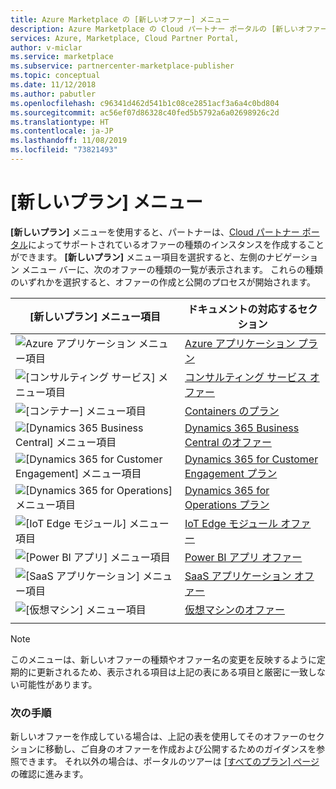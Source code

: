 ```yaml
---
title: Azure Marketplace の [新しいオファー] メニュー
description: Azure Marketplace の Cloud パートナー ポータルの [新しいオファー] メニューに関する概要です。
services: Azure, Marketplace, Cloud Partner Portal,
author: v-miclar
ms.service: marketplace
ms.subservice: partnercenter-marketplace-publisher
ms.topic: conceptual
ms.date: 11/12/2018
ms.author: pabutler
ms.openlocfilehash: c96341d462d541b1c08ce2851acf3a6a4c0bd804
ms.sourcegitcommit: ac56ef07d86328c40fed5b5792a6a02698926c2d
ms.translationtype: HT
ms.contentlocale: ja-JP
ms.lasthandoff: 11/08/2019
ms.locfileid: "73821493"
---
```

# <a name="new-offer-menu"></a>[新しいプラン] メニュー

**[新しいプラン]** メニューを使用すると、パートナーは、[Cloud パートナー ポータル](https://cloudpartner.azure.com)によってサポートされているオファーの種類のインスタンスを作成することができます。  **[新しいプラン]** メニュー項目を選択すると、左側のナビゲーション メニュー バーに、次のオファーの種類の一覧が表示されます。  これらの種類のいずれかを選択すると、オファーの作成と公開のプロセスが開始されます。

|    **[新しいプラン] メニュー項目**     |     **ドキュメントの対応するセクション**                       |
|    -----------------------     |     -----------------------------                       |
| ![Azure アプリケーション メニュー項目](./media/new-offer-menu1.png) |  [Azure アプリケーション プラン](../azure-applications/cpp-azure-app-offer.md) |
| ![[コンサルティング サービス] メニュー項目](./media/new-offer-menu2.png) | [コンサルティング サービス オファー](./../../cloud-partner-portal-orig/cloud-partner-portal-consulting-services-publishing-offer.md) |
| ![[コンテナー] メニュー項目](./media/new-offer-menu3.png) | [Containers のプラン](./../containers/cpp-containers-offer.md) |
| ![[Dynamics 365 Business Central] メニュー項目](./media/new-offer-menu4.png) | [Dynamics 365 Business Central のオファー](./../../cloud-partner-portal-orig/cpp-business-central-offer.md) |
| ![[Dynamics 365 for Customer Engagement] メニュー項目](./media/new-offer-menu5.png) | [Dynamics 365 for Customer Engagement プラン](./../../cloud-partner-portal-orig/cpp-customer-engagement-offer.md) |
| ![[Dynamics 365 for Operations] メニュー項目](./media/new-offer-menu6.png) | [Dynamics 365 for Operations プラン](./../../cloud-partner-portal-orig/cpp-dynamics-365-operations-offer.md) |
| ![[IoT Edge モジュール] メニュー項目](./media/new-offer-menu7.png) | [IoT Edge モジュール オファー](./../iot-edge-module/cpp-offer-process-parts.md) |
| ![[Power BI アプリ] メニュー項目](./media/new-offer-pbi.png)   |  [Power BI アプリ オファー](../power-bi/cpp-power-bi-offer.md)  |
| ![ [SaaS アプリケーション] メニュー項目](./media/new-offer-menu8.png) | [SaaS アプリケーション オファー](../saas-app/cpp-saas-offer.md) |
| ![ [仮想マシン] メニュー項目](./media/new-offer-menu9.png) | [仮想マシンのオファー](./../virtual-machine/cpp-virtual-machine-offer.md) |
|  |  |

> [!NOTE]
> このメニューは、新しいオファーの種類やオファー名の変更を反映するように定期的に更新されるため、表示される項目は上記の表にある項目と厳密に一致しない可能性があります。


### <a name="next-steps"></a>次の手順

新しいオファーを作成している場合は、上記の表を使用してそのオファーのセクションに移動し、ご自身のオファーを作成および公開するためのガイダンスを参照できます。  それ以外の場合は、ポータルのツアーは [[すべてのプラン] ページ](./cpp-all-offers-page.md)の確認に進みます。
